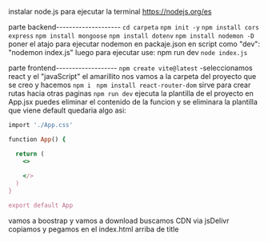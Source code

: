 instalar node.js para ejecutar la terminal https://nodejs.org/es

parte backend--------------------
```cd carpeta```
```npm init -y```
```npm install cors express```
```npm install mongoose```
```npm install dotenv```
```npm install nodemon -D ```   poner el atajo para ejecutar nodemon en packaje.json en script como "dev": "nodemon index.js" luego para ejecutar use: npm run dev
```node index.js```

parte frontend-------------------
```npm create vite@latest```
-seleccionamos react y el "javaScript"  el amarillito
nos vamos a la carpeta del proyecto que se creo y hacemos
```npm i ```
```npm install react-router-dom``` sirve para crear rutas hacia otras paginas
```npm run dev```   ejecuta la plantilla de el proyecto
en App.jsx puedes eliminar el contenido de la funcion y se eliminara la plantilla que viene default
quedaria algo asi:

```ruby
import './App.css'

function App() {

  return (
    <>
      
    </>
  )
}

export default App
```

vamos a boostrap y vamos a download buscamos CDN via jsDelivr 
copiamos y pegamos en el index.html arriba de title
